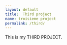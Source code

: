 ```yaml
---
layout: default
title:  Third project
name: troisieme project
permalink: /third/
---
```


This is my THIRD PROJECT.
